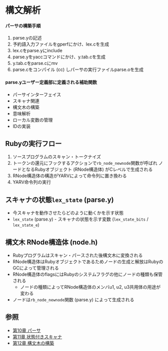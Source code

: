 # 構文解析
#### パーサの構築手順
1. parse.yの記述
2. 予約語入力ファイルをgperfにかけ、lex.cを生成
3. lex.cをparse.yにinclude
4. parse.yをyaccコマンドにかけ、y.tab.cを生成
5. y.tab.cをparse.cにmv
6. parse.cをコンパイル (cc) しパーサの実行ファイルparse.oを生成

#### parse.yユーザー定義部に定義される補助関数
- パーサインターフェイス
- スキャナ関連
- 構文木の構築
- 意味解析
- ローカル変数の管理
- IDの実装

## Rubyの実行フロー
1. ソースプログラムのスキャン・トークナイズ
2. トークンの還元にフックするアクションで`rb_node_newnode`関数が呼ばれ
   ノードとなるRubyオブジェクト (RNode構造体) がCレベルで生成される
3. RNode構造体の構造がYARVによって命令列に置き換わる
4. YARV命令列の実行

## スキャナの状態`lex_state` (parse.y)
- 今スキャナを動作させたらどのように動くかを示す状態
- `lex_state` (parse.y) - スキャナの状態を示す変数 (`lex_state_bits` / `lex_state_e`)

## 構文木 RNode構造体 (node.h)
- Rubyプログラムはスキャン・パースされた後構文木に変換される
- RNode構造体はRubyオブジェクトであるためノードの生成と解放はRubyのGCによって管理される
- RNode構造体のflagsにはRubyのシステムフラグの他にノードの種類も保管される
  - ノードの種類によってRNode構造体のメンバu1, u2, u3共用体の用途が変わる
- ノードは`rb_node_newnode`関数 (parse.y) によって生成される

## 参照
- [第10章 パーサ](https://i.loveruby.net/ja/rhg/book/parser.html)
- [第11章 状態付きスキャナ](https://i.loveruby.net/ja/rhg/book/contextual.html)
- [第12章 構文木の構築](https://i.loveruby.net/ja/rhg/book/syntree.html)
